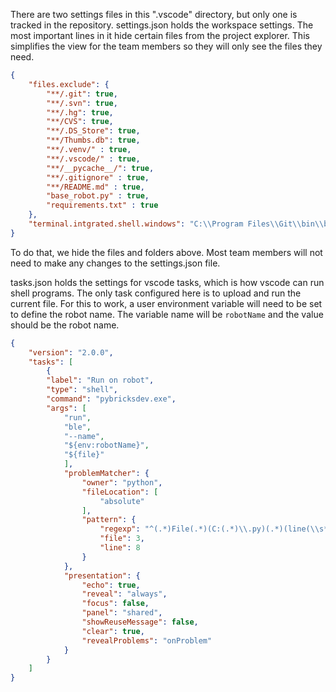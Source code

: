 There are two settings files in this ".vscode" directory, but only one is tracked in the repository.
settings.json holds the workspace settings. The most important lines in it hide certain files from the project explorer. This simplifies the view for the team members so they will only see the files they need.
~~~json
{
    "files.exclude": {
        "**/.git": true,
        "**/.svn": true,
        "**/.hg": true,
        "**/CVS": true,
        "**/.DS_Store": true,
        "**/Thumbs.db": true,
        "**/.venv/" : true,
        "**/.vscode/" : true,
        "**/__pycache__/": true,
        "**/.gitignore" : true,
        "**/README.md" : true,
        "base_robot.py" : true,
        "requirements.txt" : true
    }, 
    "terminal.intgrated.shell.windows": "C:\\Program Files\\Git\\bin\\bash.exe"
}
~~~

To do that, we hide the files and folders above. Most team members will not need to make any changes to the settings.json file.

tasks.json holds the settings for vscode tasks, which is how vscode can run shell programs. The only task configured here is to upload and run the current file. For this to work, a user environment variable will need to be set to define the robot name. The variable name will be `robotName` and the value should be the robot name.

~~~json
{
    "version": "2.0.0",
    "tasks": [
        {
        "label": "Run on robot",
        "type": "shell",
        "command": "pybricksdev.exe",
        "args": [
            "run",
            "ble",
            "--name",
            "${env:robotName}",
            "${file}"
            ],
            "problemMatcher": {
                "owner": "python",
                "fileLocation": [
                    "absolute"
                ],
                "pattern": {
                    "regexp": "^(.*)File(.*)(C:(.*)\\.py)(.*)(line(\\s*))([0-9]+),",
                    "file": 3,
                    "line": 8
                }
            },
            "presentation": {
                "echo": true,
                "reveal": "always",
                "focus": false,
                "panel": "shared",
                "showReuseMessage": false,
                "clear": true,
                "revealProblems": "onProblem"
            }
        }
    ]
}
~~~
